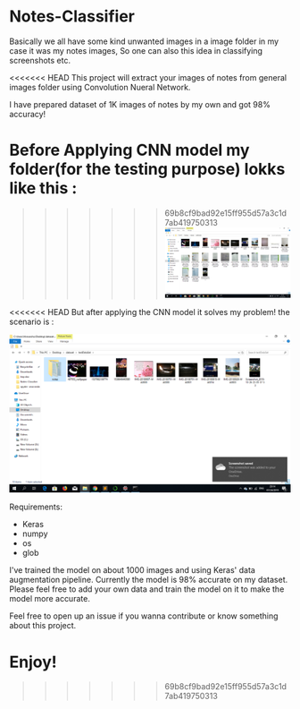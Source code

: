 # Notes-Classifier

Basically we all have some kind unwanted images in a image folder in my case it was my notes images, So one can also this idea in classifying screenshots etc.

<<<<<<< HEAD
This project will extract your images of notes from general images folder using Convolution Nueral Network.

I have prepared dataset of 1K images of notes by my own and got 98% accuracy! 

Before Applying CNN model my folder(for the testing purpose) lokks like this :
=======

>>>>>>> 69b8cf9bad92e15ff955d57a3c1d7ab419750313
![](image_before_using_cnnModel.png)

<<<<<<< HEAD
But after applying the CNN model it solves my problem! the scenario is :

![](image_after_using_cnn_Model.png)

Requirements:

* Keras
* numpy
* os
* glob

I've trained the model on about 1000 images and using Keras' data augmentation pipeline. Currently the model is 98% accurate on my dataset. Please feel free to add your own data and train the model on it to make the model more accurate. 

Feel free to open up an issue if you wanna contribute or know something about this project.

Enjoy!
=======
>>>>>>> 69b8cf9bad92e15ff955d57a3c1d7ab419750313
